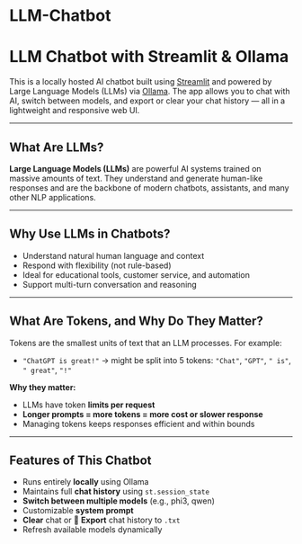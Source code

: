 # LLM-Chatbot


#  LLM Chatbot with Streamlit & Ollama

This is a locally hosted AI chatbot built using [Streamlit](https://streamlit.io/) and powered by Large Language Models (LLMs) via [Ollama](https://ollama.com/). The app allows you to chat with AI, switch between models, and export or clear your chat history — all in a lightweight and responsive web UI.

---

##  What Are LLMs?

**Large Language Models (LLMs)** are powerful AI systems trained on massive amounts of text. They understand and generate human-like responses and are the backbone of modern chatbots, assistants, and many other NLP applications.

---

##  Why Use LLMs in Chatbots?

- Understand natural human language and context
- Respond with flexibility (not rule-based)
- Ideal for educational tools, customer service, and automation
- Support multi-turn conversation and reasoning

---

##  What Are Tokens, and Why Do They Matter?


Tokens are the smallest units of text that an LLM processes. For example:
- `"ChatGPT is great!"` → might be split into 5 tokens: `"Chat"`, `"GPT"`, `" is"`, `" great"`, `"!"`

**Why they matter:**
- LLMs have token **limits per request**
- **Longer prompts = more tokens = more cost or slower response**
- Managing tokens keeps responses efficient and within bounds

---

##  Features of This Chatbot

-  Runs entirely **locally** using Ollama
-  Maintains full **chat history** using `st.session_state`
-  **Switch between multiple models** (e.g., phi3, qwen)
-  Customizable **system prompt**
-  **Clear** chat or 💾 **Export** chat history to `.txt`
- Refresh available models dynamically
